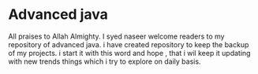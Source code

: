 # Advanced java

All praises to Allah Almighty. I syed naseer welcome readers to my repository of advanced java. i have created repository to keep the backup of my projects. i start it with this word and hope , that i wil keep it updating with new trends things which i try to explore on daily basis.
